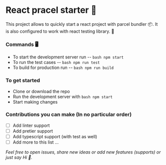 # React pracel starter 🚀
   This project allows to quickly start a react project with parcel bundler 📦. It is also configured to work with react testing library. 👷

### Commands 🖥️
 - To start the development server run -- ```bash npm start```
 - To run the test cases -- ```bash npm run test```
 - To build for production run -- ```bash npm run build```

### To get started 
 - Clone or download the repo
 - Run the development server with ```bash npm start```
 - Start making changes

### Contributions you can make (In no particular order)
 - [ ] Add linter support
 - [ ] Add pretier support
 - [ ] Add typescript support (with test as well)
 - [ ] Add more to this list ... 

*Feel free to open issues, share new ideas or add new features (supports) or just say Hi 👋.*
